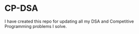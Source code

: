 # CP-DSA
I have created this repo for updating all my DSA and Competitive Programming problems I solve.
